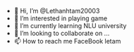 - 👋 Hi, I’m @Lethanhtam20003
- 👀 I’m interested in playing game
- 🌱 I’m currently learning NLU university
- 💞️ I’m looking to collaborate on ...
- 📫 How to reach me FaceBook letam

<!---
Lethanhtam20003/Lethanhtam20003 is a ✨ special ✨ repository because its `README.md` (this file) appears on your GitHub profile.
You can click the Preview link to take a look at your changes.
--->
